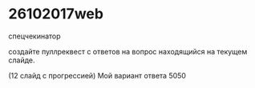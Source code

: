 # 26102017web
спецчекинатор

создайте пуллреквест с ответов на вопрос
находящийся на текущем слайде.

(12 слайд с прогрессией)
Мой вариант ответа 5050
